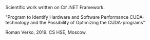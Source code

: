 Scientific work written on C# .NET Framework.

"Program to Identify Hardware and Software Performance CUDA-technology and the Possibility of Optimizing the CUDA-programs"

Roman Verko, 2019.
CS HSE, Moscow.
